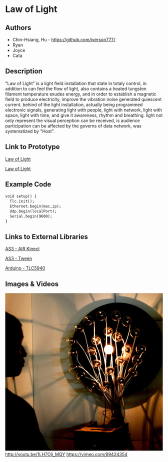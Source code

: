 # Law of Light

## Authors
- Chin-Hsiang, Hu - https://github.com/iverson777/
- Ryan
- Joyce
- Cata

## Description
"Law of Light" is a light field installation that state in totaly control, in addition to can feel the flow of light, also contains a heated tungsten filament temperature exudes energy, and in order to establish a magnetic field to produce electricity, improve the vibration noise generated quiescent current. 
behind of the light installation, actually being programmed electronic signals, generating light with people, light with network, light with  space, light with time, and give it awareness, rhythm and breathing. light not only represent the visual perception can be received, is audience participation can be affected by the governs of data network, was systematized by "Host".

## Link to Prototype
[Law of Light](http://youtu.be/1LH7Olj_MQY "Law of Light")

[Law of Light](https://vimeo.com/89424354 "Law of Light")

## Example Code
```
void setup() {
  Tlc.init();
  Ethernet.begin(mac,ip);
  Udp.begin(localPort);
  Serial.begin(9600);
}

```
## Links to External Libraries

[AS3 - AIR Kinect](https://github.com/AS3NUI/airkinect-2-core "AS3 - AIR Kinect")

[AS3 - Tween](http://www.greensock.com/tweenlite/ "AS3 - Tween")

[Arduino - TLC5940](https://code.google.com/p/tlc5940arduino/ "Arduino - TLC5940")

## Images & Videos

![Image](project_images/cover_1000.jpg "Image")
http://youtu.be/1LH7Olj_MQY
https://vimeo.com/89424354
